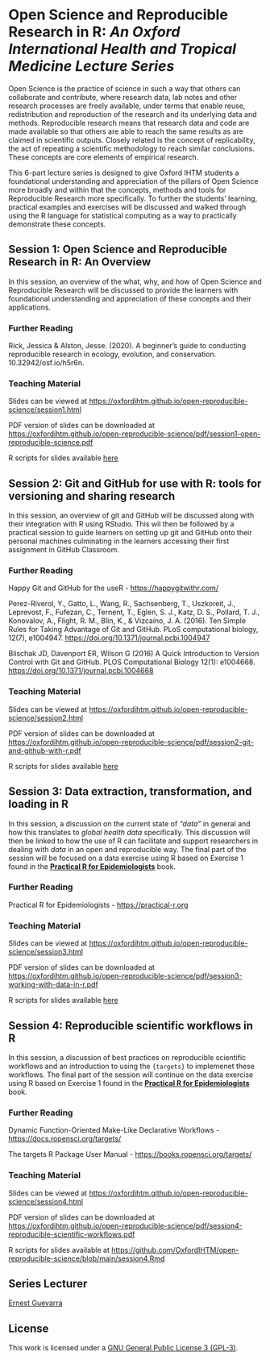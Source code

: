 
<!-- README.md is generated from README.Rmd. Please edit that file -->

# Open Science and Reproducible Research in R: *An Oxford International Health and Tropical Medicine Lecture Series*

<!-- badges: start -->
<!-- badges: end -->

Open Science is the practice of science in such a way that others can
collaborate and contribute, where research data, lab notes and other
research processes are freely available, under terms that enable reuse,
redistribution and reproduction of the research and its underlying data
and methods. Reproducible research means that research data and code are
made available so that others are able to reach the same results as are
claimed in scientific outputs. Closely related is the concept of
replicability, the act of repeating a scientific methodology to reach
similar conclusions. These concepts are core elements of empirical
research.

This 6-part lecture series is designed to give Oxford IHTM students a
foundational understanding and appreciation of the pillars of Open
Science more broadly and within that the concepts, methods and tools for
Reproducible Research more specifically. To further the students’
learning, practical examples and exercises will be discussed and walked
through using the R language for statistical computing as a way to
practically demonstrate these concepts.

## Session 1: Open Science and Reproducible Research in R: An Overview

In this session, an overview of the what, why, and how of Open Science
and Reproducible Research will be discussed to provide the learners with
foundational understanding and appreciation of these concepts and their
applications.

### Further Reading

Rick, Jessica & Alston, Jesse. (2020). A beginner’s guide to conducting
reproducible research in ecology, evolution, and conservation.
10.32942/osf.io/h5r6n.

### Teaching Material

Slides can be viewed at
<https://oxfordihtm.github.io/open-reproducible-science/session1.html>

PDF version of slides can be downloaded at
<https://oxfordihtm.github.io/open-reproducible-science/pdf/session1-open-reproducible-science.pdf>

R scripts for slides available
[here](https://github.com/OxfordIHTM/open-reproducible-science/blob/main/session1.Rmd)

## Session 2: Git and GitHub for use with R: tools for versioning and sharing research

In this session, an overview of git and GitHub will be discussed along
with their integration with R using RStudio. This wil then be followed
by a practical session to guide learners on setting up git and GitHub
onto their personal machines culminating in the learners accessing their
first assignment in GitHub Classroom.

### Further Reading

Happy Git and GitHub for the useR - <https://happygitwithr.com/>

Perez-Riverol, Y., Gatto, L., Wang, R., Sachsenberg, T., Uszkoreit, J.,
Leprevost, F., Fufezan, C., Ternent, T., Eglen, S. J., Katz, D. S.,
Pollard, T. J., Konovalov, A., Flight, R. M., Blin, K., & Vizcaíno, J.
A. (2016). Ten Simple Rules for Taking Advantage of Git and GitHub. PLoS
computational biology, 12(7), e1004947.
<https://doi.org/10.1371/journal.pcbi.1004947>

Blischak JD, Davenport ER, Wilson G (2016) A Quick Introduction to
Version Control with Git and GitHub. PLOS Computational Biology 12(1):
e1004668. <https://doi.org/10.1371/journal.pcbi.1004668>

### Teaching Material

Slides can be viewed at
<https://oxfordihtm.github.io/open-reproducible-science/session2.html>

PDF version of slides can be downloaded at
<https://oxfordihtm.github.io/open-reproducible-science/pdf/session2-git-and-github-with-r.pdf>

R scripts for slides available
[here](https://github.com/OxfordIHTM/open-reproducible-science/blob/main/session2.Rmd)

## Session 3: Data extraction, transformation, and loading in R

In this session, a discussion on the current state of *“data”* in
general and how this translates to *global health data* specifically.
This discussion will then be linked to how the use of R can facilitate
and support researchers in dealing with *data* in an open and
reproducible way. The final part of the session will be focused on a
data exercise using R based on Exercise 1 found in the [**Practical R
for Epidemiologists**](https://practical-r.org/exercise2.html) book.

### Further Reading

Practical R for Epidemiologists - <https://practical-r.org>

### Teaching Material

Slides can be viewed at
<https://oxfordihtm.github.io/open-reproducible-science/session3.html>

PDF version of slides can be downloaded at
<https://oxfordihtm.github.io/open-reproducible-science/pdf/session3-working-with-data-in-r.pdf>

R scripts for slides available
[here](https://github.com/OxfordIHTM/open-reproducible-science/blob/main/session3.Rmd)

## Session 4: Reproducible scientific workflows in R

In this session, a discussion of best practices on reproducible
scientific workflows and an introduction to using the `{targets}` to
implemenet these workflows. The final part of the session will continue
on the data exercise using R based on Exercise 1 found in the
[**Practical R for
Epidemiologists**](https://practical-r.org/exercise2.html) book.

### Further Reading

Dynamic Function-Oriented Make-Like Declarative Workflows -
<https://docs.ropensci.org/targets/>

The targets R Package User Manual -
<https://books.ropensci.org/targets/>

### Teaching Material

Slides can be viewed at
<https://oxfordihtm.github.io/open-reproducible-science/session4.html>

PDF version of slides can be downloaded at
<https://oxfordihtm.github.io/open-reproducible-science/pdf/session4-reproducible-scientific-workflows.pdf>

R scripts for slides available at
<https://github.com/OxfordIHTM/open-reproducible-science/blob/main/session4.Rmd>

<!---
<br/>

## Session 5: Making your R-based research project portable

### Further Reading

Introduction to renv - https://rstudio.github.io/renv/articles/renv.html

### Teaching Material

Slides can be viewed at https://oxfordihtm.github.io/open-reproducible-science/session5.html

PDF version of slides can be downloaded at https://oxfordihtm.github.io/open-reproducible-science/pdf/session4-portable-r-projects.pdf

R scripts for slides available at https://github.com/OxfordIHTM/open-reproducible-science/session5.Rmd


<br/>

## Session 6: Automating your R-based research project

### Further Reading

Understanding GitHub Actions - https://docs.github.com/en/actions/learn-github-actions/understanding-github-actions

### Teaching Material

Slides can be viewed at https://oxfordihtm.github.io/open-reproducible-science/session6html

PDF version of slides can be downloaded at https://oxfordihtm.github.io/open-reproducible-science/pdf/session4-automating-workflows.pdf

R scripts for slides available at https://github.com/OxfordIHTM/open-reproducible-science/session6.Rmd
--->

## Series Lecturer

[Ernest Guevarra](https://ernest.guevarra.io)

## License

This work is licensed under a [GNU General Public License 3
(GPL-3)](https://github.com/OxfordIHTM/open-reproducible-science/blob/main/LICENSE.md).
